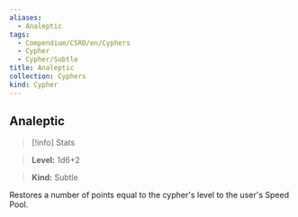 ```yaml
---
aliases:
  - Analeptic
tags:
  - Compendium/CSRD/en/Cyphers
  - Cypher
  - Cypher/Subtle
title: Analeptic
collection: Cyphers
kind: Cypher
---
```

## Analeptic    
>[!info] Stats    
> **Level:** 1d6+2    
> **Kind:** Subtle  
    
Restores a number of points equal to the cypher's level to the user's Speed Pool.